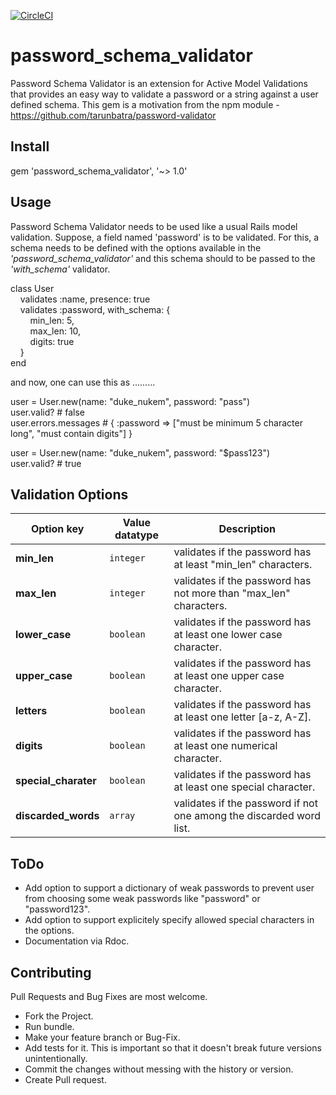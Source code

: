 [![CircleCI](https://circleci.com/gh/utkarshrai003/password_schema_validator/tree/master.svg?style=svg)](https://circleci.com/gh/utkarshrai003/password_schema_validator/tree/master)

# password_schema_validator

Password Schema Validator is an extension for Active Model Validations that provides an easy way to validate a password or a string against a user defined schema. This gem is a motivation from the npm module - https://github.com/tarunbatra/password-validator

## Install

gem 'password_schema_validator', '~> 1.0'

## Usage

Password Schema Validator needs to be used like a usual Rails model validation. Suppose, a field named 'password' is to be validated. For this, a schema needs to be defined with the options available in the *'password_schema_validator'* and this schema should to be passed to the *'with_schema'* validator.

class User  
&nbsp;&nbsp;&nbsp;&nbsp;validates :name, presence: true     
&nbsp;&nbsp;&nbsp;&nbsp;validates :password, with_schema: {   
&nbsp;&nbsp;&nbsp;&nbsp;&nbsp;&nbsp;&nbsp;&nbsp;min_len: 5,   
&nbsp;&nbsp;&nbsp;&nbsp;&nbsp;&nbsp;&nbsp;&nbsp;max_len: 10,   
&nbsp;&nbsp;&nbsp;&nbsp;&nbsp;&nbsp;&nbsp;&nbsp;digits: true   
&nbsp;&nbsp;&nbsp;&nbsp;}  
end

and now, one can use this as .........

user = User.new(name: "duke_nukem", password: "pass")  
user.valid? # false  
user.errors.messages # { :password => ["must be minimum 5 character long", "must contain digits"] }

user = User.new(name: "duke_nukem", password: "$pass123")  
user.valid? # true

## Validation Options

Option key | Value datatype | Description
---------- | -------------- | -----------
**min_len** | `integer` | validates if the password has at least "min_len" characters.
**max_len** | `integer` | validates if the password has not more than "max_len" characters.
**lower_case** | `boolean` | validates if the password has at least one lower case character.
**upper_case** | `boolean` | validates if the password has at least one upper case character.
**letters**  | `boolean` | validates if the password has at least one letter [a-z, A-Z].
**digits** | `boolean` | validates if the password has at least one numerical character.
**special_charater** | `boolean` | validates if the password has at least one special character.
**discarded_words** | `array` | validates if the password if not one among the discarded word list.

## ToDo

* Add option to support a dictionary of weak passwords to prevent user from choosing some weak passwords like "password" or "password123".
* Add option to support explicitely specify allowed special characters in the options.
* Documentation via Rdoc.

## Contributing

Pull Requests and Bug Fixes are most welcome. 

* Fork the Project.
* Run bundle.
* Make your feature branch or Bug-Fix.
* Add tests for it. This is important so that it doesn't break future versions unintentionally.
* Commit the changes without messing with the history or version.
* Create Pull request.


